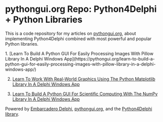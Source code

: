 # pythongui.org Repo: Python4Delphi + Python Libraries
This is a code repository for my articles on [pythongui.org](https://pythongui.org/), about implementing Python4Delphi combined with most powerful and popular Python libraries. 
<p>
1. [Learn To Build A Python GUI For Easily Processing Images With Pillow Library In A Delphi Windows App](https://pythongui.org/learn-to-build-a-python-gui-for-easily-processing-images-with-pillow-library-in-a-delphi-windows-app/)

2. [Learn To Work With Real-World Graphics Using The Python Matplotlib Library In A Delphi Windows App](https://pythongui.org/learn-to-work-with-real-world-graphics-using-the-python-matplotlib-library-in-a-delphi-windows-app/)

3. [Learn To Build A Python GUI For Scientific Computing With The NumPy Library In A Delphi Windows App](https://pythongui.org/learn-to-build-a-python-gui-for-scientific-computing-with-the-numpy-library-in-a-delphi-windows-app/) 

Powered by [Embarcadero Delphi](https://www.embarcadero.com/products/delphi), [pythongui.org](https://pythongui.org/), and the [Python4Delphi library](https://github.com/pyscripter/python4delphi).
